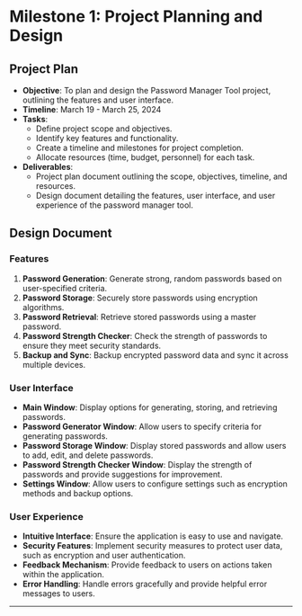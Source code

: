 # Milestone 1: Project Planning and Design

## Project Plan

- **Objective**: To plan and design the Password Manager Tool project, outlining the features and user interface.
- **Timeline**: March 19 - March 25, 2024
- **Tasks**:
  - Define project scope and objectives.
  - Identify key features and functionality.
  - Create a timeline and milestones for project completion.
  - Allocate resources (time, budget, personnel) for each task.
- **Deliverables**:
  - Project plan document outlining the scope, objectives, timeline, and resources.
  - Design document detailing the features, user interface, and user experience of the password manager tool.

## Design Document

### Features

1. **Password Generation**: Generate strong, random passwords based on user-specified criteria.
2. **Password Storage**: Securely store passwords using encryption algorithms.
3. **Password Retrieval**: Retrieve stored passwords using a master password.
4. **Password Strength Checker**: Check the strength of passwords to ensure they meet security standards.
5. **Backup and Sync**: Backup encrypted password data and sync it across multiple devices.

### User Interface

- **Main Window**: Display options for generating, storing, and retrieving passwords.
- **Password Generator Window**: Allow users to specify criteria for generating passwords.
- **Password Storage Window**: Display stored passwords and allow users to add, edit, and delete passwords.
- **Password Strength Checker Window**: Display the strength of passwords and provide suggestions for improvement.
- **Settings Window**: Allow users to configure settings such as encryption methods and backup options.

### User Experience

- **Intuitive Interface**: Ensure the application is easy to use and navigate.
- **Security Features**: Implement security measures to protect user data, such as encryption and user authentication.
- **Feedback Mechanism**: Provide feedback to users on actions taken within the application.
- **Error Handling**: Handle errors gracefully and provide helpful error messages to users.

---
